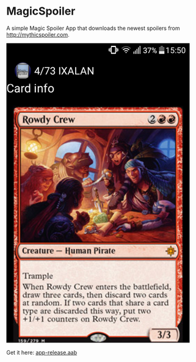 # MagicSpoiler

A simple Magic Spoiler App that downloads the newest spoilers from http://mythicspoiler.com.

<img src="MagicSpoiler.png" />


Get it here: <a href="https://raw.githubusercontent.com/karstenwinter/MagicSpoiler/master/app/release/app-release.aab">app-release.aab</a>
